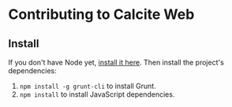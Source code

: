 # Contributing to Calcite Web

## Install

If you don't have Node yet, [install it here](http://nodejs.org/). Then install the project's dependencies:

1. `npm install -g grunt-cli` to install Grunt.
2. `npm install` to install JavaScript dependencies.

